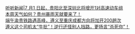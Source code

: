   
[听听新闻|7 月1 日起，贵阳北至深圳北将增开1对高速动车组](http://www.dianyue.me/archives/043/4k70632krpo9h5m9/)  
[本周天气如何？贵州暴雨天就要来了！](http://www.dianyue.me/archives/848/15hczb2y5u9tkgf5/)  
[端午渝贵铁路遇高峰，遵义至重庆成都方向将加开200趟次](http://www.dianyue.me/archives/791/4xaq4dapty0r90h8/)  
[遵义这个司机太“牛批”！逆行还怪别人挡路，更扬言“杀死你”！](http://www.dianyue.me/archives/211/0yhyiobyzhp2gh4b/)